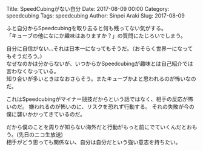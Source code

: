Title: SpeedCubingがない自分
Date: 2017-08-09 00:00
Category: speedcubing
Tags: speedcubing
Author: Sinpei Araki
Slug: 2017-08-09

ふと自分からSpeedcubingを取り去ると何も残ってない気がする。  
「キューブの他になにか趣味はありますか？」の質問にたじろいでしまう。  
  
自分に自信がない…それは日本一になってもそうだ。（おそらく世界一になってもそうだろう。)  
なぜなのかは分からないが、いつからかSpeedcubingが趣味とは自己紹介では言わなくなっている。  
知り合いが多いときはなおさらそう。またキューブかよと思われるのが怖いなのだ。

これはSpeedcubingがマイナー競技だからという話ではなく、相手の反応が怖いのだ。
嫌われるのが怖いのに、リスクを恐れず行動する。 
それの失敗が今の僕に襲いかかってきているのだ。  
   
だから僕のことを周りが知らない海外だと行動がもっと前にでていくんだとおもう。(先日のニコ生放送)  
相手がどう思っても関係ない、自分は自分だという強い意志を持ちたい。
